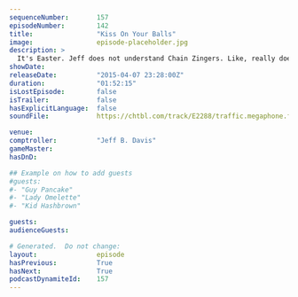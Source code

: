 ```yaml
---
sequenceNumber:       157
episodeNumber:        142
title:                "Kiss On Your Balls"
image:                episode-placeholder.jpg
description: >
  It's Easter. Jeff does not understand Chain Zingers. Like, really doesn't get it. Curtis Armstrong returns for Shadowrun and there is a lot of testicle play. Watch the video at Harmontown.com!
showDate:             
releaseDate:          "2015-04-07 23:28:00Z"
duration:             "01:52:15"
isLostEpisode:        false
isTrailer:            false
hasExplicitLanguage:  false
soundFile:            https://chtbl.com/track/E2288/traffic.megaphone.fm/STA2645892210.mp3?updated=1562018428

venue:                
comptroller:          "Jeff B. Davis"
gameMaster:           
hasDnD:               

## Example on how to add guests
#guests:
#- "Guy Pancake"
#- "Lady Omelette"
#- "Kid Hashbrown"

guests:
audienceGuests:

# Generated.  Do not change:
layout:               episode
hasPrevious:          True
hasNext:              True
podcastDynamiteId:    157
---
```


